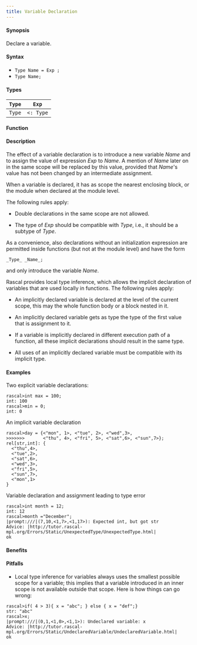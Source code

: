 ```yaml
---
title: Variable Declaration
---
```


#### Synopsis

Declare a variable.

#### Syntax

*  `Type Name = Exp ;`
*  `Type Name;`

#### Types

|`Type`  | `Exp` |
| --- | --- |
| `Type` | `<: Type` |


#### Function

#### Description

The effect of a variable declaration is to introduce a new variable _Name_ and
to assign the value of expression _Exp_ to _Name_. A mention of _Name_ later on in the same scope
will be replaced by this value, provided that _Name_\'s value has not been changed by an intermediate assignment. 

When a variable is declared, it has as scope the nearest enclosing block, or the module when declared at the module level.

The following rules apply:

*  Double declarations in the same scope are not allowed.

*  The type of _Exp_ should be compatible with _Type_, i.e., it should be a subtype of _Type_.


As a convenience, also declarations without an initialization expression are permitted inside functions (but not at the module level)
 and have the form
```rascal
_Type_ _Name_; 
```
and only introduce the variable _Name_.

Rascal provides local type inference, which allows the implicit declaration of variables that are used locally in functions. The following rules apply:

*  An implicitly declared variable is declared at the level of the current scope, this may the whole function body or a block nested in it.

*  An implicitly declared variable gets as type the type of the first value that is assignment to it.

*  If a variable is implicitly declared in different execution path of a function, all these implicit declarations should result in the same type.

*  All uses of an implicitly declared variable must be compatible with its implicit type.

#### Examples

Two explicit variable declarations:

```rascal-shell
rascal>int max = 100;
int: 100
rascal>min = 0;
int: 0
```
An implicit variable declaration

```rascal-shell
rascal>day = {<"mon", 1>, <"tue", 2>, <"wed",3>, 
>>>>>>>       <"thu", 4>, <"fri", 5>, <"sat",6>, <"sun",7>};
rel[str,int]: {
  <"thu",4>,
  <"tue",2>,
  <"sat",6>,
  <"wed",3>,
  <"fri",5>,
  <"sun",7>,
  <"mon",1>
}
```
Variable declaration and assignment leading to type error

```rascal-shell
rascal>int month = 12;
int: 12
rascal>month ="December";
|prompt:///|(7,10,<1,7>,<1,17>): Expected int, but got str
Advice: |http://tutor.rascal-mpl.org/Errors/Static/UnexpectedType/UnexpectedType.html|
ok
```

#### Benefits

#### Pitfalls

*  Local type inference for variables always uses the smallest possible scope for a variable; this implies that
  a variable introduced in an inner scope is not available outside that scope. Here is how things can go wrong:


```rascal-shell
rascal>if( 4 > 3){ x = "abc"; } else { x = "def";}
str: "abc"
rascal>x;
|prompt:///|(0,1,<1,0>,<1,1>): Undeclared variable: x
Advice: |http://tutor.rascal-mpl.org/Errors/Static/UndeclaredVariable/UndeclaredVariable.html|
ok
```


